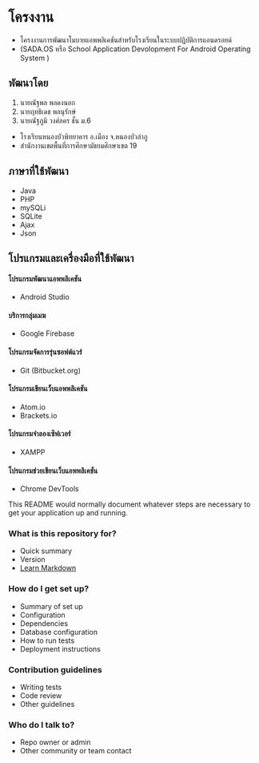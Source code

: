# โครงงาน #

* โครงงานการพัฒนาโมบายแอพพลิเคชันสำหรับโรงเรียนในระบบปฏิบัติการแอนดรอยด์ 
* (SADA.OS หรือ School Application Devolopment For Android Operating System )

## พัฒนาโดย ##

1. นายณัฐพล พลดงนอก
2. นายฤทธิเดช พลนุรักษ์
3. นายณัฐภูมิ วงศ์ลคร
ชั้น ม.6 

* โรงเรียนหนองบัวพิทยาคาร อ.เมือง จ.หนองบัวลำภู
* สำนักงานเขตพื้นที่การศึกษามัธยมศึกษาเขต 19

## ภาษาที่ใช้พัฒนา ##

* Java
* PHP
* mySQLi
* SQLite
* Ajax
* Json

## โปรแกรมและเครื่องมือที่ใช้พัฒนา ##

#### โปรแกรมพัฒนาแอพพลิเคชัน
* Android Studio

#### บริการกลุ่มเมฆ
* Google Firebase

#### โปรแกรมจัดการรุ่นซอฟต์แวร์
* Git (Bitbucket.org)

#### โปรแกรมเขียนเว็บแอพพลิเคชัน
* Atom.io
* Brackets.io

#### โปรแกรมจำลองเซิฟเวอร์
* XAMPP

#### โปรแกรมช่วยเขียนเว็บแอพพลิเคชัน
* Chrome DevTools

This README would normally document whatever steps are necessary to get your application up and running.

### What is this repository for? ###

* Quick summary
* Version
* [Learn Markdown](https://bitbucket.org/tutorials/markdowndemo)

### How do I get set up? ###

* Summary of set up
* Configuration
* Dependencies
* Database configuration
* How to run tests
* Deployment instructions

### Contribution guidelines ###

* Writing tests
* Code review
* Other guidelines

### Who do I talk to? ###

* Repo owner or admin
* Other community or team contact